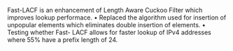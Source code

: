 Fast-LACF is an enhancement of Length Aware Cuckoo Filter which improves lookup performace.
•	Replaced the algorithm used for insertion of unpopular elements which eliminates double insertion of elements. 
•	Testing whether Fast- LACF allows for faster lookup of IPv4 addresses where 55% have a prefix length of 24. 
